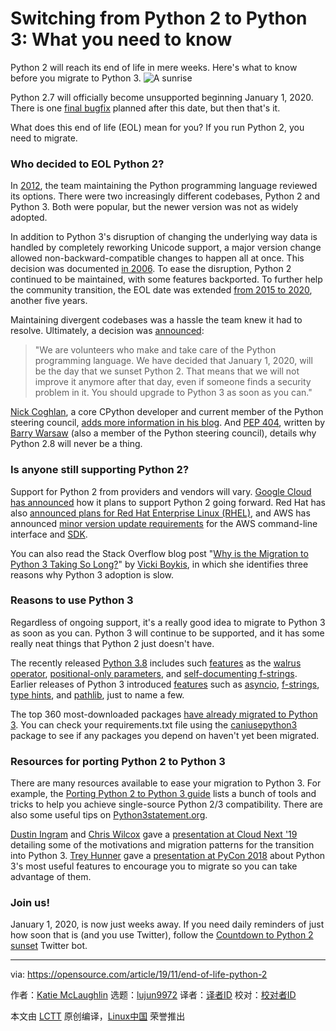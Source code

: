 [#]: collector: (lujun9972)
[#]: translator: ( )
[#]: reviewer: ( )
[#]: publisher: ( )
[#]: url: ( )
[#]: subject: (Switching from Python 2 to Python 3: What you need to know)
[#]: via: (https://opensource.com/article/19/11/end-of-life-python-2)
[#]: author: (Katie McLaughlin https://opensource.com/users/glasnt)

Switching from Python 2 to Python 3: What you need to know
======
Python 2 will reach its end of life in mere weeks. Here's what to know
before you migrate to Python 3.
![A sunrise][1]

Python 2.7 will officially become unsupported beginning January 1, 2020. There is one [final bugfix][2] planned after this date, but then that's it.

What does this end of life (EOL) mean for you? If you run Python 2, you need to migrate.

### Who decided to EOL Python 2?

In [2012][3], the team maintaining the Python programming language reviewed its options. There were two increasingly different codebases, Python 2 and Python 3. Both were popular, but the newer version was not as widely adopted.

In addition to Python 3's disruption of changing the underlying way data is handled by completely reworking Unicode support, a major version change allowed non-backward-compatible changes to happen all at once. This decision was documented [in 2006][4]. To ease the disruption, Python 2 continued to be maintained, with some features backported. To further help the community transition, the EOL date was extended [from 2015 to 2020][5], another five years.

Maintaining divergent codebases was a hassle the team knew it had to resolve. Ultimately, a decision was [announced][6]:

> "We are volunteers who make and take care of the Python programming language. We have decided that January 1, 2020, will be the day that we sunset Python 2. That means that we will not improve it anymore after that day, even if someone finds a security problem in it. You should upgrade to Python 3 as soon as you can."

[Nick Coghlan][7], a core CPython developer and current member of the Python steering council, [adds more information in his blog][8]. And [PEP 404][9], written by [Barry Warsaw][10] (also a member of the Python steering council), details why Python 2.8 will never be a thing.

### Is anyone still supporting Python 2?

Support for Python 2 from providers and vendors will vary. [Google Cloud has announced][11] how it plans to support Python 2 going forward. Red Hat has also [announced plans for Red Hat Enterprise Linux (RHEL)][12], and AWS has announced [minor version update requirements][13] for the AWS command-line interface and [SDK][14].

You can also read the Stack Overflow blog post "[Why is the Migration to Python 3 Taking So Long?][15]" by [Vicki Boykis][16], in which she identifies three reasons why Python 3 adoption is slow. 

### Reasons to use Python 3

Regardless of ongoing support, it's a really good idea to migrate to Python 3 as soon as you can. Python 3 will continue to be supported, and it has some really neat things that Python 2 just doesn't have.

The recently released [Python 3.8][17] includes such [features][18] as the [walrus operator][19], [positional-only parameters][20], and [self-documenting f-strings][21]. Earlier releases of Python 3 introduced [features][22] such as [asyncio][23], [f-strings][24], [type hints][25], and [pathlib][26], just to name a few.

The top 360 most-downloaded packages [have already migrated to Python 3][27]. You can check your requirements.txt file using the [caniusepython3][28] package to see if any packages you depend on haven't yet been migrated.

### Resources for porting Python 2 to Python 3

There are many resources available to ease your migration to Python 3. For example, the [Porting Python 2 to Python 3 guide][29] lists a bunch of tools and tricks to help you achieve single-source Python 2/3 compatibility. There are also some useful tips on [Python3statement.org][30].

[Dustin Ingram][31] and [Chris Wilcox][32] gave a [presentation at Cloud Next '19][33] detailing some of the motivations and migration patterns for the transition into Python 3. [Trey Hunner][34] gave a [presentation at PyCon 2018][35] about Python 3's most useful features to encourage you to migrate so you can take advantage of them.

### Join us!

January 1, 2020, is now just weeks away. If you need daily reminders of just how soon that is (and you use Twitter), follow the [Countdown to Python 2 sunset][36] Twitter bot.

--------------------------------------------------------------------------------

via: https://opensource.com/article/19/11/end-of-life-python-2

作者：[Katie McLaughlin][a]
选题：[lujun9972][b]
译者：[译者ID](https://github.com/译者ID)
校对：[校对者ID](https://github.com/校对者ID)

本文由 [LCTT](https://github.com/LCTT/TranslateProject) 原创编译，[Linux中国](https://linux.cn/) 荣誉推出

[a]: https://opensource.com/users/glasnt
[b]: https://github.com/lujun9972
[1]: https://opensource.com/sites/default/files/styles/image-full-size/public/lead-images/govt_a%20new%20dawn.png?itok=b4zU-VAY (A sunrise)
[2]: https://www.python.org/dev/peps/pep-0373/#maintenance-releases
[3]: https://github.com/python/peps/commit/a733bc927acbca16bfa3de486fb2c7d3f767a748
[4]: https://www.python.org/dev/peps/pep-3000/#compatibility-and-transition
[5]: https://github.com/python/peps/commit/f82462002b86feff36215b4230be28967039b0cc
[6]: https://www.python.org/doc/sunset-python-2/
[7]: https://twitter.com/ncoghlan_dev
[8]: http://python-notes.curiousefficiency.org/en/latest/python3/questions_and_answers.html
[9]: https://www.python.org/dev/peps/pep-0404/
[10]: https://twitter.com/pumpichank
[11]: https://cloud.google.com/python/docs/python2-sunset/?utm_source=osdc&utm_medium=blog&utm_campaign=pysunset
[12]: https://access.redhat.com/solutions/4455511
[13]: https://aws.amazon.com/blogs/developer/deprecation-of-python-2-6-and-python-3-3-in-botocore-boto3-and-the-aws-cli/
[14]: https://aws.amazon.com/sdk-for-python/
[15]: https://stackoverflow.blog/2019/11/14/why-is-the-migration-to-python-3-taking-so-long/
[16]: https://twitter.com/vboykis
[17]: https://www.python.org/downloads/
[18]: https://docs.python.org/3.8/whatsnew/3.8.html
[19]: https://docs.python.org/3.8/whatsnew/3.8.html#assignment-expressions
[20]: https://docs.python.org/3.8/whatsnew/3.8.html#positional-only-parameters
[21]: https://docs.python.org/3.8/whatsnew/3.8.html#f-strings-support-for-self-documenting-expressions-and-debugging
[22]: https://docs.python.org/3.8/whatsnew/index.html
[23]: https://docs.python.org/3.8/library/asyncio.html#module-asyncio
[24]: https://docs.python.org/3.7/whatsnew/3.6.html#pep-498-formatted-string-literals
[25]: https://docs.python.org/3.7/whatsnew/3.5.html#pep-484-type-hints
[26]: https://docs.python.org/3.8/library/pathlib.html#module-pathlib
[27]: http://py3readiness.org/
[28]: https://pypi.org/project/caniusepython3/
[29]: https://docs.python.org/3/howto/pyporting.html
[30]: https://python3statement.org/practicalities/
[31]: https://twitter.com/di_codes
[32]: https://twitter.com/chriswilcox47
[33]: https://www.youtube.com/watch?v=Bye7Rms0Vgw&utm_source=osdc&utm_medium=blog&utm_campaign=pysunset
[34]: https://twitter.com/treyhunner
[35]: https://www.youtube.com/watch?v=klaGx9Q_SOA
[36]: https://twitter.com/python2sunset
